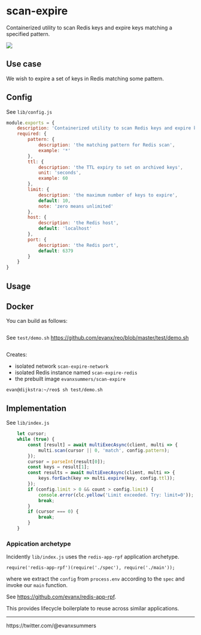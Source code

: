 # scan-expire

Containerized utility to scan Redis keys and expire keys matching a specified pattern.

<img src="https://raw.githubusercontent.com/evanx/reo/master/docs/readme/main.png"/>

## Use case

We wish to expire a set of keys in Redis matching some pattern.

## Config

See `lib/config.js`
```javascript
module.exports = {
    description: 'Containerized utility to scan Redis keys and expire keys matching a specified pattern.',
    required: {
        pattern: {
            description: 'the matching pattern for Redis scan',
            example: '*'
        },
        ttl: {
            description: 'the TTL expiry to set on archived keys',
            unit: 'seconds',
            example: 60
        },
        limit: {
            description: 'the maximum number of keys to expire',
            default: 10,
            note: 'zero means unlimited'
        },
        host: {
            description: 'the Redis host',
            default: 'localhost'
        },
        port: {
            description: 'the Redis port',
            default: 6379
        }
    }
}
```

## Usage


## Docker

You can build as follows:
```shell
```

See `test/demo.sh` https://github.com/evanx/reo/blob/master/test/demo.sh
```shell
```

Creates:
- isolated network `scan-expire-network`
- isolated Redis instance named `scan-expire-redis`
- the prebuilt image `evanxsummers/scan-expire`

```
evan@dijkstra:~/reo$ sh test/demo.sh

```

## Implementation

See `lib/index.js`

```javascript
    let cursor;
    while (true) {
        const [result] = await multiExecAsync(client, multi => {
            multi.scan(cursor || 0, 'match', config.pattern);
        });
        cursor = parseInt(result[0]);
        const keys = result[1];
        const results = await multiExecAsync(client, multi => {
            keys.forEach(key => multi.expire(key, config.ttl));
        });
        if (config.limit > 0 && count > config.limit) {
            console.error(clc.yellow('Limit exceeded. Try: limit=0'));
            break;
        }
        if (cursor === 0) {
            break;
        }
    }
```

### Appication archetype

Incidently `lib/index.js` uses the `redis-app-rpf` application archetype.
```
require('redis-app-rpf')(require('./spec'), require('./main'));
```
where we extract the `config` from `process.env` according to the `spec` and invoke our `main` function.

See https://github.com/evanx/redis-app-rpf.

This provides lifecycle boilerplate to reuse across similar applications.

<hr>
https://twitter.com/@evanxsummers
